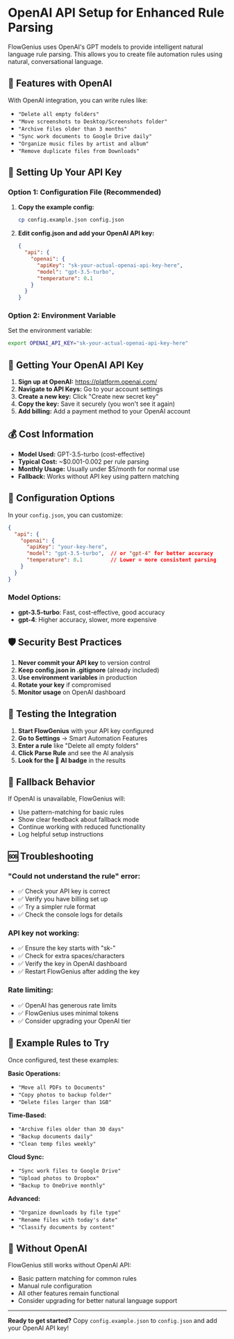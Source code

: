 # OpenAI API Setup for Enhanced Rule Parsing

FlowGenius uses OpenAI's GPT models to provide intelligent natural language rule parsing. This allows you to create file automation rules using natural, conversational language.

## 🚀 Features with OpenAI

With OpenAI integration, you can write rules like:
- `"Delete all empty folders"`
- `"Move screenshots to Desktop/Screenshots folder"`
- `"Archive files older than 3 months"`
- `"Sync work documents to Google Drive daily"`
- `"Organize music files by artist and album"`
- `"Remove duplicate files from Downloads"`

## 🔑 Setting Up Your API Key

### Option 1: Configuration File (Recommended)

1. **Copy the example config:**
   ```bash
   cp config.example.json config.json
   ```

2. **Edit config.json and add your OpenAI API key:**
   ```json
   {
     "api": {
       "openai": {
         "apiKey": "sk-your-actual-openai-api-key-here",
         "model": "gpt-3.5-turbo",
         "temperature": 0.1
       }
     }
   }
   ```

### Option 2: Environment Variable

Set the environment variable:
```bash
export OPENAI_API_KEY="sk-your-actual-openai-api-key-here"
```

## 🔐 Getting Your OpenAI API Key

1. **Sign up at OpenAI:** https://platform.openai.com/
2. **Navigate to API Keys:** Go to your account settings
3. **Create a new key:** Click "Create new secret key"
4. **Copy the key:** Save it securely (you won't see it again)
5. **Add billing:** Add a payment method to your OpenAI account

## 💰 Cost Information

- **Model Used:** GPT-3.5-turbo (cost-effective)
- **Typical Cost:** ~$0.001-0.002 per rule parsing
- **Monthly Usage:** Usually under $5/month for normal use
- **Fallback:** Works without API key using pattern matching

## 🔧 Configuration Options

In your `config.json`, you can customize:

```json
{
  "api": {
    "openai": {
      "apiKey": "your-key-here",
      "model": "gpt-3.5-turbo",  // or "gpt-4" for better accuracy
      "temperature": 0.1         // Lower = more consistent parsing
    }
  }
}
```

### Model Options:
- **gpt-3.5-turbo**: Fast, cost-effective, good accuracy
- **gpt-4**: Higher accuracy, slower, more expensive

## 🛡️ Security Best Practices

1. **Never commit your API key** to version control
2. **Keep config.json in .gitignore** (already included)
3. **Use environment variables** in production
4. **Rotate your key** if compromised
5. **Monitor usage** on OpenAI dashboard

## 🧪 Testing the Integration

1. **Start FlowGenius** with your API key configured
2. **Go to Settings** → Smart Automation Features
3. **Enter a rule** like "Delete all empty folders"
4. **Click Parse Rule** and see the AI analysis
5. **Look for the 🤖 AI badge** in the results

## 🔄 Fallback Behavior

If OpenAI is unavailable, FlowGenius will:
- Use pattern-matching for basic rules
- Show clear feedback about fallback mode
- Continue working with reduced functionality
- Log helpful setup instructions

## 🆘 Troubleshooting

### "Could not understand the rule" error:
- ✅ Check your API key is correct
- ✅ Verify you have billing set up
- ✅ Try a simpler rule format
- ✅ Check the console logs for details

### API key not working:
- ✅ Ensure the key starts with "sk-"
- ✅ Check for extra spaces/characters
- ✅ Verify the key in OpenAI dashboard
- ✅ Restart FlowGenius after adding the key

### Rate limiting:
- ✅ OpenAI has generous rate limits
- ✅ FlowGenius uses minimal tokens
- ✅ Consider upgrading your OpenAI tier

## 📝 Example Rules to Try

Once configured, test these examples:

**Basic Operations:**
- `"Move all PDFs to Documents"`
- `"Copy photos to backup folder"`
- `"Delete files larger than 1GB"`

**Time-Based:**
- `"Archive files older than 30 days"`
- `"Backup documents daily"`
- `"Clean temp files weekly"`

**Cloud Sync:**
- `"Sync work files to Google Drive"`
- `"Upload photos to Dropbox"`
- `"Backup to OneDrive monthly"`

**Advanced:**
- `"Organize downloads by file type"`
- `"Rename files with today's date"`
- `"Classify documents by content"`

## 🎯 Without OpenAI

FlowGenius still works without OpenAI API:
- Basic pattern matching for common rules
- Manual rule configuration
- All other features remain functional
- Consider upgrading for better natural language support

---

**Ready to get started?** Copy `config.example.json` to `config.json` and add your OpenAI API key! 